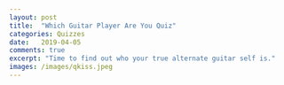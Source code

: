 ```yaml
---
layout: post
title:  "Which Guitar Player Are You Quiz"
categories: Quizzes
date:   2019-04-05
comments: true
excerpt: "Time to find out who your true alternate guitar self is."
images: /images/qkiss.jpeg
---
```


<script>(function(d,s,id){var js,fjs=d.getElementsByTagName(s)[0];if(d.getElementById(id))return;js=d.createElement(s);js.id=id;js.src='https://embed.playbuzz.com/sdk.js';fjs.parentNode.insertBefore(js,fjs);}(document,'script','playbuzz-sdk'));</script>
<div class="playbuzz" data-id="34538356-b3ac-4770-968f-da83e3274d2c" data-show-share="false" data-show-info="false"></div>
